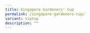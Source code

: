 ```yaml
---
title: Singapore Gardeners' Cup
permalink: /singapore-gardeners-cup/
variant: tiptap
description: ""
---
```

